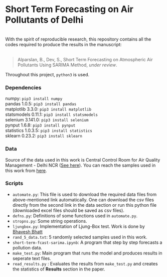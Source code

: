 # Short Term Forecasting on Air Pollutants of Delhi
<br>
With the spirit of reproducible research, this repository contains all the codes required to produce the results in the manuscript:
<br> <br>

> Alparslan, B., Dev, S., Short Term Forecasting on Atmospheric Air Pollutants Using SARIMA Method, *under review*.

Throughout this project, `python3` is used.

### Dependencies

numpy: `pip3 install numpy`  
pandas 1.0.5: `pip3 install pandas` <br>
matplotlib 3.3.0: `pip3 install matplotlib` <br>
statsmodels 0.11.1: `pip3 install statsmodels` <br>
selenium 3.141.0: `pip3 install selenium` <br>
pynput 1.6.8: `pip3 install pynput ` <br>
statistics 1.0.3.5: `pip3 install statistics` <br>
sklearn 0.23.2: `pip3 install sklearn`

### Data
Source of the data used in this work is Central Control Room for Air Quality Management - Delhi NCR ([See here](https://app.cpcbccr.com/ccr/#/caaqm-dashboard/caaqm-landing/caaqm-comparison-data)). You can reach the samples used in this work from [here](https://drive.google.com/drive/folders/1sIITvGDrgwuL7oD5GS2AbD_0d4TyzOYL?usp=sharing).

### Scripts
- `automate.py`: This file is used to download the required data files from above-mentioned link automatically. One can download the csv files directly from the second link in the data section or run this python file (downloaded excel files should be saved as csv files).
- `defns.py`: Definitions of some functions used in `automate.py`.
- `stropns.py`: Some string operations.
- `ljungbox.py`: Implementation of Ljung-Box test. Work is done by [Bhavesh Bhatt](github.com/bhattbhavesh91/time_series_notebooks)
- `rand_5_data.txt`: 5 randomly selected samples used in this work.
- `short-term-fcast-sarima.ipynb`: A program that step by step forecasts a pollution data.
- `make_test.py`: Main program that runs the model and produces results in seperate text files.
- `read_results.py` : Evaluates the results from `make_test.py` and creates the statistics of __Results__ section in the paper.

